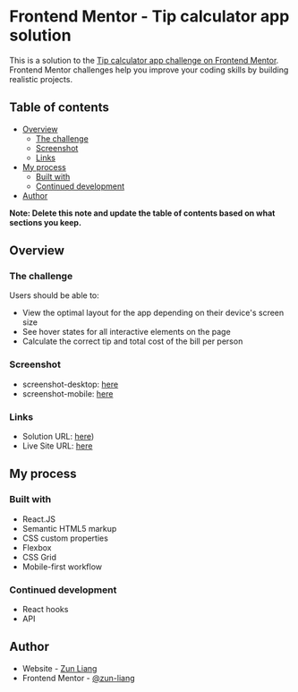# Frontend Mentor - Tip calculator app solution

This is a solution to the [Tip calculator app challenge on Frontend Mentor](https://www.frontendmentor.io/challenges/tip-calculator-app-ugJNGbJUX). Frontend Mentor challenges help you improve your coding skills by building realistic projects.

## Table of contents

- [Overview](#overview)
  - [The challenge](#the-challenge)
  - [Screenshot](#screenshot)
  - [Links](#links)
- [My process](#my-process)
  - [Built with](#built-with)
  - [Continued development](#continued-development)
- [Author](#author)

**Note: Delete this note and update the table of contents based on what sections you keep.**

## Overview

### The challenge

Users should be able to:

- View the optimal layout for the app depending on their device's screen size
- See hover states for all interactive elements on the page
- Calculate the correct tip and total cost of the bill per person

### Screenshot

- screenshot-desktop: [here](./screenshots/screenshot-desktop.png)
- screenshot-mobile: [here](./screenshots/screenshot-mobile.png)

### Links

- Solution URL: [here](https://www.frontendmentor.io/solutions/tip-calculator-app-using-reactjs-u773PtPOnL))
- Live Site URL: [here](https://zun-liang.github.io/tip-calculator-app-main/)

## My process

### Built with

- React.JS
- Semantic HTML5 markup
- CSS custom properties
- Flexbox
- CSS Grid
- Mobile-first workflow


### Continued development

- React hooks
- API

## Author

- Website - [Zun Liang](https://zun-liang.github.io/)
- Frontend Mentor - [@zun-liang](https://www.frontendmentor.io/profile/zun-liang)
